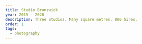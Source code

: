 ```yaml
---
title: Studio Brunswick
year: 2015 - 2020
description: Three Studios. Many square metres. 800 hires.
order: 1
tags:
  - photography
---
```

